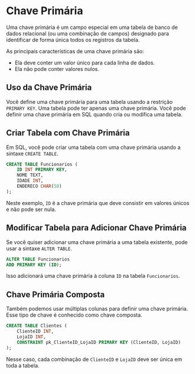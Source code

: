 # Chave Primária

Uma chave primária é um campo especial em uma tabela de banco de dados relacional (ou uma combinação de campos) designado para identificar de forma única todos os registros da tabela.

As principais características de uma chave primária são:

- Ela deve conter um valor único para cada linha de dados.
- Ela não pode conter valores nulos.

## Uso da Chave Primária

Você define uma chave primária para uma tabela usando a restrição `PRIMARY KEY`. Uma tabela pode ter apenas uma chave primária. Você pode definir uma chave primária em SQL quando cria ou modifica uma tabela.

## Criar Tabela com Chave Primária

Em SQL, você pode criar uma tabela com uma chave primária usando a sintaxe `CREATE TABLE`.

```sql
CREATE TABLE Funcionarios (
    ID INT PRIMARY KEY,
    NOME TEXT,
    IDADE INT,
    ENDERECO CHAR(50)
);
```

Neste exemplo, `ID` é a chave primária que deve consistir em valores únicos e não pode ser nula.

## Modificar Tabela para Adicionar Chave Primária

Se você quiser adicionar uma chave primária a uma tabela existente, pode usar a sintaxe `ALTER TABLE`.

```sql
ALTER TABLE Funcionarios
ADD PRIMARY KEY (ID);
```

Isso adicionará uma chave primária à coluna `ID` na tabela `Funcionarios`.

## Chave Primária Composta

Também podemos usar múltiplas colunas para definir uma chave primária. Esse tipo de chave é conhecido como chave composta.

```sql
CREATE TABLE Clientes (
    ClienteID INT,
    LojaID INT,
    CONSTRAINT pk_ClienteID_LojaID PRIMARY KEY (ClienteID, LojaID)
);
```

Nesse caso, cada combinação de `ClienteID` e `LojaID` deve ser única em toda a tabela.
